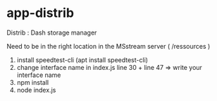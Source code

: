 # app-distrib
Distrib : Dash storage manager

Need to be in the right location in the MSstream server ( /ressources )

1. install speedtest-cli (apt install speedtest-cli)
2. change interface name in index.js line 30 + line 47 => write your interface name
3. npm install
4. node index.js


